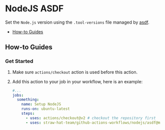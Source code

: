 # NodeJS ASDF

Set the `Node.js` version using the `.tool-versions` file managed by [asdf](https://asdf-vm.com/).

- [How-to Guides](#how-to-guides)

## How-to Guides

### Get Started

1. Make sure `actions/checkout` action is used before this action.
2. Add this action to your job in your workflow, here is an example:

    ```yml
    #...
    jobs:
      something:
        name: Setup NodeJS
        runs-on: ubuntu-latest
        steps:
          - uses: actions/checkout@v2 # checkout the repository first
          - uses: straw-hat-team/github-actions-workflows/nodejs/asdf@master
    ```
